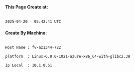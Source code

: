 
   
#### This Page Create at:

```bash

2025-04-20 - 05:42:41 UTC

```

#### Create By Machine:

```bash

Host Name : fv-az1344-722

platform  : Linux-6.8.0-1021-azure-x86_64-with-glibc2.39

Ip Local  : 10.1.0.61

```

